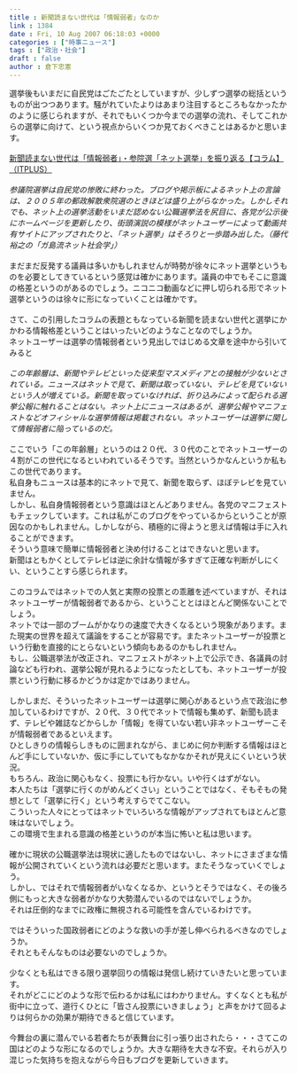 ```yaml
---
title : 新聞読まない世代は「情報弱者」なのか
link : 1384
date : Fri, 10 Aug 2007 06:18:03 +0000
categories : ["時事ニュース"]
tags : ["政治・社会"]
draft : false
author : 倉下忠憲
---
```


選挙後もいまだに自民党はごたごたとしていますが、少しずつ選挙の総括というものが出つつあります。騒がれていたよりはあまり注目するところもなかったかのように感じられますが、それでもいくつか今までの選挙の流れ、そしてこれからの選挙に向けて、という視点からいくつか見ておくべきことはあるかと思います。<BR><BR><A HREF="http://it.nikkei.co.jp/internet/news/index.aspx?n=MMIT11000010082007" TARGET="_blank">新聞読まない世代は「情報弱者」・参院選「ネット選挙」を振り返る【コラム】（ITPLUS）</A><BR><BR><I>参議院選挙は自民党の惨敗に終わった。ブログや掲示板によるネット上の言論は、２００５年の郵政解散衆院選のときほどは盛り上がらなかった。しかしそれでも、ネット上の選挙活動をいまだ認めない公職選挙法を尻目に、各党が公示後にホームページを更新したり、街頭演説の模様がネットユーザーによって動画共有サイトにアップされたりと、「ネット選挙」はそろりと一歩踏み出した。（藤代裕之の「ガ島流ネット社会学」）</I><BR><BR>まだまだ反発する議員は多いかもしれませんが時勢が徐々にネット選挙というものを必要としてきているという感覚は確かにあります。議員の中でもそこに意識の格差というのがあるのでしょう。ニコニコ動画などに押し切られる形でネット選挙というのは徐々に形になっていくことは確かです。<BR><BR>さて、この引用したコラムの表題ともなっている新聞を読まない世代と選挙にかかわる情報格差ということはいったいどのようなことなのでしょうか。<BR>ネットユーザーは選挙の情報弱者という見出しではじめる文章を途中から引いてみると<BR><BR><I>この年齢層は、新聞やテレビといった従来型マスメディアとの接触が少ないとされている。ニュースはネットで見て、新聞は取っていない、テレビを見ていないという人が増えている。新聞を取っていなければ、折り込みによって配られる選挙公報に触れることはない。ネット上にニュースはあるが、選挙公報やマニフェストなどオフィシャルな選挙情報は掲載されない。ネットユーザーは選挙に関して情報弱者に陥っているのだ。</I><BR><BR>ここでいう「この年齢層」というのは２０代、３０代のことでネットユーザーの４割がこの世代になるといわれているそうです。当然というかなんというか私もこの世代であります。<BR>私自身もニュースは基本的にネットで見て、新聞を取らず、ほぼテレビを見ていません。<BR>しかし、私自身情報弱者という意識はほとんどありません。各党のマニフェストもチェックしています。これは私がこのブログをやっているからということが原因なのかもしれません。しかしながら、積極的に得ようと思えば情報は手に入れることができます。<BR>そういう意味で簡単に情報弱者と決め付けることはできないと思います。<BR>新聞はともかくとしてテレビは逆に余計な情報が多すぎて正確な判断がしにくい、ということすら感じられます。<BR><BR>このコラムではネットでの人気と実際の投票との乖離を述べていますが、それはネットユーザーが情報弱者であるから、ということとはほとんど関係ないことでしょう。<BR>ネットでは一部のブームがかなりの速度で大きくなるという現象があります。また現実の世界を超えて議論をすることが容易です。またネットユーザーが投票という行動を直接的にとらないという傾向もあるのかもしれません。<BR>もし、公職選挙法が改正され、マニフェストがネット上で公示でき、各議員の討論なども行われ、選挙公報が見れるようになったとしても、ネットユーザーが投票という行動に移るかどうかは定かではありません。<BR><BR>しかしまだ、そういったネットユーザーは選挙に関心があるという点で政治に参加しているわけですが、２０代、３０代でネットで情報も集めず、新聞も読まず、テレビや雑誌などからしか「情報」を得ていない若い非ネットユーザーこそが情報弱者であるといえます。<BR>ひとしきりの情報らしきものに囲まれながら、まじめに何か判断する情報はほとんど手にしていないか、仮に手にしていてもなかなかそれが見えにくいという状況。<BR>もちろん、政治に関心もなく、投票にも行かない。いや行くはずがない。<BR>本人たちは「選挙に行くのがめんどくさい」ということではなく、そもそもの発想として「選挙に行く」という考えすらでてこない。<BR>こういった人々にとってはネットでいろいろな情報がアップされてもほとんど意味はないでしょう。<BR>この環境で生まれる意識の格差というのが本当に怖いと私は思います。<BR><BR>確かに現状の公職選挙法は現状に適したものではないし、ネットにさまざまな情報が公開されていくという流れは必要だと思います。またそうなっていくでしょう。<BR>しかし、ではそれで情報弱者がいなくなるか、というとそうではなく、その後ろ側にもっと大きな弱者がかなり大勢潜んでいるのではないでしょうか。<BR>それは圧倒的なまでに政権に無視される可能性を含んでいるわけです。<BR><BR>ではそういった国政弱者にどのような救いの手が差し伸べられるべきなのでしょうか。<BR>それともそんなものは必要ないのでしょうか。<BR><BR>少なくとも私はできる限り選挙回りの情報は発信し続けていきたいと思っています。<BR>それがどこにどのような形で伝わるかは私にはわかりません。すくなくとも私が街中に立って、道行くひとに「皆さん投票にいきましょう」と声をかけて回るよりは何らかの効果が期待できると信じています。<BR><BR>今舞台の裏に潜んでいる若者たちが表舞台に引っ張り出されたら・・・さてこの国はどのような形になるのでしょうか。大きな期待を大きな不安。それらが入り混じった気持ちを抱えながら今日もブログを更新していきます。<BR><BR><br><br>
